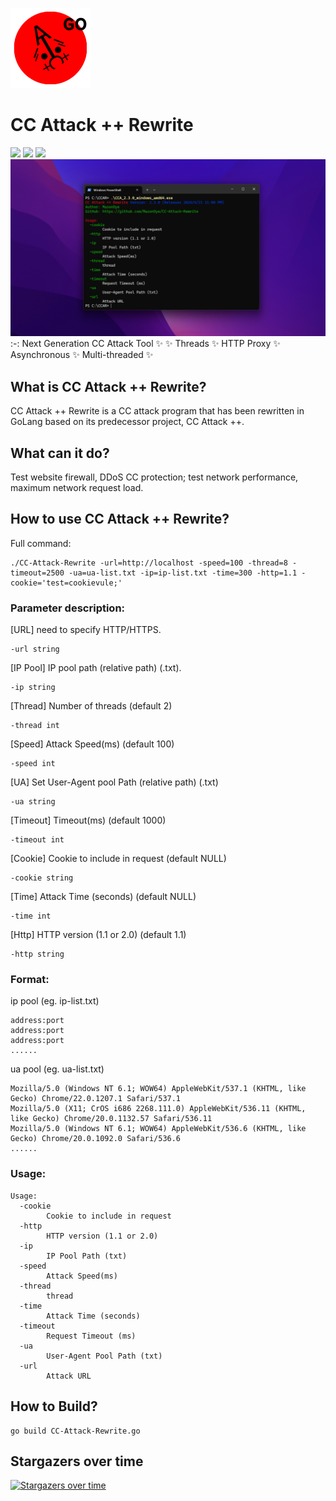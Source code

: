 ![CC Attack Rewrite](https://github.com/MasonDye/CC-Attack-Rewrite/blob/95728b220dc90c762ce9034904ec9489037854b7/img/CCAttack%2B%2BGo128.png)
# CC Attack ++ Rewrite
![](https://img.shields.io/badge/Build-success-green) ![](https://img.shields.io/badge/Version-2.4.0-orange) ![](https://img.shields.io/badge/Author-MasonDye-blue)
![CC Attack Rewrite preview](https://github.com/MasonDye/CC-Attack-Rewrite/blob/main/img/Preview.png)
:-:
Next Generation CC Attack Tool ✨
✨ Threads ✨ HTTP Proxy ✨ Asynchronous ✨ Multi-threaded ✨

## What is CC Attack ++ Rewrite?
CC Attack ++ Rewrite is a CC attack program that has been rewritten in GoLang based on its predecessor project, CC Attack ++.

## What can it do?
Test website firewall, DDoS CC protection; test network performance, maximum network request load.

## How to use CC Attack ++ Rewrite?
Full command:
<pre><code>./CC-Attack-Rewrite -url=http://localhost -speed=100 -thread=8 -timeout=2500 -ua=ua-list.txt -ip=ip-list.txt -time=300 -http=1.1 -cookie='test=cookievule;'</code></pre>

### Parameter description:

[URL] need to specify HTTP/HTTPS.
<pre><code>-url string</code></pre>

[IP Pool] IP pool path (relative path) (.txt).
<pre><code>-ip string</code></pre>

[Thread] Number of threads (default 2)
<pre><code>-thread int</code></pre>

[Speed] Attack Speed(ms) (default 100)
<pre><code>-speed int</code></pre>

[UA] Set User-Agent pool Path (relative path) (.txt)
<pre><code>-ua string</code></pre>

[Timeout] Timeout(ms) (default 1000)
<pre><code>-timeout int</code></pre>

[Cookie] Cookie to include in request (default NULL)
<pre><code>-cookie string</code></pre>

[Time] Attack Time (seconds) (default NULL)
<pre><code>-time int</code></pre>

[Http] HTTP version (1.1 or 2.0) (default 1.1)
<pre><code>-http string</code></pre>

### Format: 
ip pool (eg. ip-list.txt)
<pre><code>address:port
address:port
address:port
......</code></pre>

ua pool (eg. ua-list.txt)
<pre><code>Mozilla/5.0 (Windows NT 6.1; WOW64) AppleWebKit/537.1 (KHTML, like Gecko) Chrome/22.0.1207.1 Safari/537.1
Mozilla/5.0 (X11; CrOS i686 2268.111.0) AppleWebKit/536.11 (KHTML, like Gecko) Chrome/20.0.1132.57 Safari/536.11
Mozilla/5.0 (Windows NT 6.1; WOW64) AppleWebKit/536.6 (KHTML, like Gecko) Chrome/20.0.1092.0 Safari/536.6
......</code></pre>

### Usage:
<pre><code>Usage:
  -cookie
        Cookie to include in request
  -http
        HTTP version (1.1 or 2.0)
  -ip
        IP Pool Path (txt)
  -speed
        Attack Speed(ms)
  -thread
        thread
  -time
        Attack Time (seconds)
  -timeout
        Request Timeout (ms)
  -ua
        User-Agent Pool Path (txt)
  -url
        Attack URL</code></pre>

## How to Build?
<pre><code>go build CC-Attack-Rewrite.go</code></pre>

## Stargazers over time
[![Stargazers over time](https://starchart.cc/MasonDye/CC-Attack-Rewrite.svg)](https://starchart.cc/MasonDye/CC-Attack-Rewrite)
